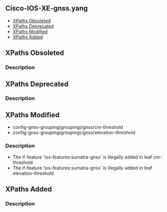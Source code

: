 ## Cisco-IOS-XE-gnss.yang


- [XPaths Obsoleted](#xpaths-obsoleted)
- [XPaths Deprecated](#xpaths-deprecated)
- [XPaths Modified](#xpaths-modified)
- [XPaths Added](#xpaths-added)

## XPaths Obsoleted

### Description

## XPaths Deprecated

### Description

## XPaths Modified

- config-gnss-grouping(grouping)/gnss/cnr-threshold
- config-gnss-grouping(grouping)/gnss/elevation-threshold

### Description

- The if-feature 'ios-features:sumatra-gnss' is illegally added in leaf cnr-threshold
- The if-feature 'ios-features:sumatra-gnss' is illegally added in leaf elevation-threshold

## XPaths Added

### Description
